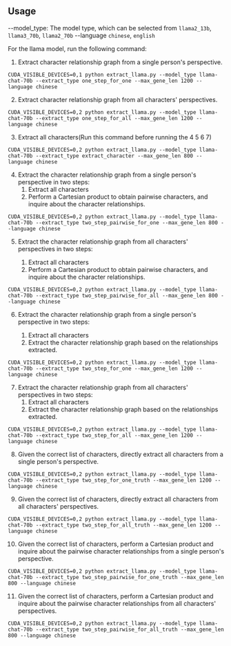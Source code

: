 ## Usage

--model_type: The model type, which can be selected from `llama2_13b`, `llama3_70b`, `llama2_70b`
--language `chinese`, `english`

For the llama model, run the following command:

1. Extract character relationship graph from a single person's perspective.

```
CUDA_VISIBLE_DEVICES=0,1 python extract_llama.py --model_type llama-chat-70b --extract_type one_step_for_one --max_gene_len 1200 --language chinese
```
2. Extract character relationship graph from all characters' perspectives.

```
CUDA_VISIBLE_DEVICES=0,2 python extract_llama.py --model_type llama-chat-70b --extract_type one_step_for_all --max_gene_len 1200 --language chinese
```

3. Extract all characters(Run this command before running the 4 5 6 7)

```
CUDA_VISIBLE_DEVICES=0,2 python extract_llama.py --model_type llama-chat-70b --extract_type extract_character --max_gene_len 800 --language chinese
```

4. Extract the character relationship graph from a single person's perspective in two steps:
    1. Extract all characters
    2. Perform a Cartesian product to obtain pairwise characters, and inquire about the character relationships.

```
CUDA_VISIBLE_DEVICES=0,2 python extract_llama.py --model_type llama-chat-70b --extract_type two_step_pairwise_for_one --max_gene_len 800 --language chinese
```
5. Extract the character relationship graph from all characters' perspectives in two steps: 

   1. Extract all characters
   2. Perform a Cartesian product to obtain pairwise characters, and inquire about the character relationships.

```
CUDA_VISIBLE_DEVICES=0,2 python extract_llama.py --model_type llama-chat-70b --extract_type two_step_pairwise_for_all --max_gene_len 800 --language chinese
```

6. Extract the character relationship graph from a single person's perspective in two steps: 

   1. Extract all characters
   2. Extract the character relationship graph based on the relationships extracted.

```
CUDA_VISIBLE_DEVICES=0,2 python extract_llama.py --model_type llama-chat-70b --extract_type two_step_for_one --max_gene_len 1200 --language chinese
```
7. Extract the character relationship graph from all characters' perspectives in two steps: 
    1. Extract all characters
    2. Extract the character relationship graph based on the relationships extracted.
```
CUDA_VISIBLE_DEVICES=0,2 python extract_llama.py --model_type llama-chat-70b --extract_type two_step_for_all --max_gene_len 1200 --language chinese
```
8. Given the correct list of characters, directly extract all characters from a single person's perspective.

```
CUDA_VISIBLE_DEVICES=0,2 python extract_llama.py --model_type llama-chat-70b --extract_type two_step_for_one_truth --max_gene_len 1200 --language chinese
```
9. Given the correct list of characters, directly extract all characters from all characters' perspectives.

```
CUDA_VISIBLE_DEVICES=0,2 python extract_llama.py --model_type llama-chat-70b --extract_type two_step_for_all_truth --max_gene_len 1200 --language chinese
```
10. Given the correct list of characters, perform a Cartesian product and inquire about the pairwise character relationships from a single person's perspective.

```
CUDA_VISIBLE_DEVICES=0,2 python extract_llama.py --model_type llama-chat-70b --extract_type two_step_pairwise_for_one_truth --max_gene_len 800 --language chinese
```
11. Given the correct list of characters, perform a Cartesian product and inquire about the pairwise character relationships from all characters' perspectives.
```
CUDA_VISIBLE_DEVICES=0,2 python extract_llama.py --model_type llama-chat-70b --extract_type two_step_pairwise_for_all_truth --max_gene_len 800 --language chinese
```
